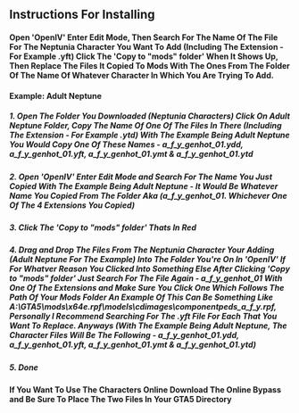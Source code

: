 ## Instructions For Installing
#### Open 'OpenIV' Enter Edit Mode, Then Search For The Name Of The File For The Neptunia Character You Want To Add (Including The Extension - For Example .yft) Click The 'Copy to "mods" folder' When It Shows Up, Then Replace The Files It Copied To Mods With The Ones From The Folder Of The Name Of Whatever Character In Which You Are Trying To Add. 
#### Example: Adult Neptune
##### 1. Open The Folder You Downloaded (Neptunia Characters) Click On Adult Neptune Folder, Copy The Name Of One Of The Files In There (Including The Extension - For Example .ytd) With The Example Being Adult Neptune You Would Copy One Of These Names - a_f_y_genhot_01.ydd, a_f_y_genhot_01.yft, a_f_y_genhot_01.ymt & a_f_y_genhot_01.ytd
##### 2. Open 'OpenIV' Enter Edit Mode and Search For The Name You Just Copied With The Example Being Adult Neptune - It Would Be Whatever Name You Copied From The Folder Aka (a_f_y_genhot_01. Whichever One Of The 4 Extensions You Copied)
##### 3. Click The 'Copy to "mods" folder' Thats In Red
##### 4. Drag and Drop The Files From The Neptunia Character Your Adding (Adult Neptune For The Example) Into The Folder You're On In 'OpenIV' If For Whatver Reason You Clicked Into Something Else After Clicking 'Copy to "mods" folder' Just Search For The File Again - a_f_y_genhot_01 With One Of The Extensions and Make Sure You Click One Which Follows The Path Of Your Mods Folder An Example Of This Can Be Something Like A:\GTA5\mods\x64e.rpf\models\cdimages\componentpeds_a_f_y.rpf, Personally I Recommend Searching For The .yft File For Each That You Want To Replace. Anyways (With The Example Being Adult Neptune, The Character Files Will Be The Following - a_f_y_genhot_01.ydd, a_f_y_genhot_01.yft, a_f_y_genhot_01.ymt & a_f_y_genhot_01.ytd)
##### 5. Done

#### If You Want To Use The Characters Online Download The Online Bypass and Be Sure To Place The Two Files In Your GTA5 Directory
